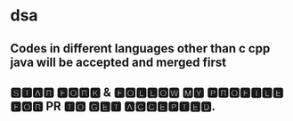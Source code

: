 # dsa
## Codes in different languages other than c cpp java will be accepted and merged first
## 🆂🆃🅰🆁 🅵🅾🆁🅺 & 🅵🅾🅻🅻🅾🆆 🅼🆈 🅿🆁🅾🅵🅸🅻🅴 🅵🅾🆁  PR  🆃🅾 🅶🅴🆃 🅰🅲🅲🅴🅿🆃🅴🅳.
